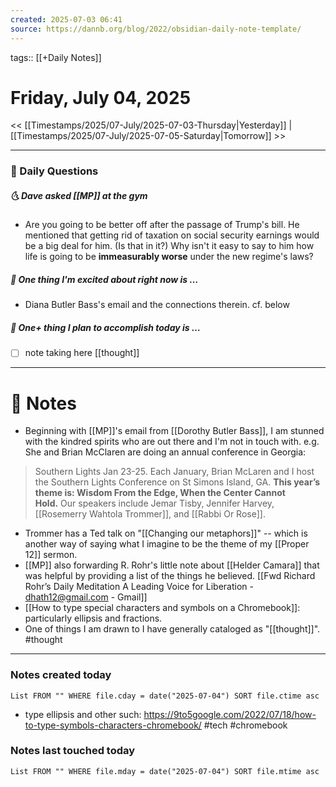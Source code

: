 ```yaml
---
created: 2025-07-03 06:41
source: https://dannb.org/blog/2022/obsidian-daily-note-template/
---
```

 tags:: [[+Daily Notes]]

# Friday, July 04, 2025

<< [[Timestamps/2025/07-July/2025-07-03-Thursday|Yesterday]] | [[Timestamps/2025/07-July/2025-07-05-Saturday|Tomorrow]] >>

---
### 📅 Daily Questions
##### 🌜 Dave asked [[MP]] at the gym
- Are you going to be better off after the passage of Trump's bill. He mentioned that getting rid of taxation on social security earnings would be a big deal for him. (Is that in it?) Why isn't it easy to say to him how life is going to be **immeasurably worse** under the new regime's laws?

##### 🙌 One thing I'm excited about right now is …
- Diana Butler Bass's email and the connections therein. cf. below

##### 🚀 One+ thing I plan to accomplish today is …
- [ ] note taking here [[thought]]


---
# 📝 Notes
- Beginning with [[MP]]'s email from [[Dorothy Butler Bass]], I am stunned with the kindred spirits who are out there and I'm not in touch with. e.g. She and Brian McClaren are doing an annual conference in Georgia:
> Southern Lights Jan 23-25. Each January, Brian McLaren and I host the Southern Lights Conference on St Simons Island, GA. **This year’s theme is: Wisdom From the Edge, When the Center Cannot Hold.** Our speakers include Jemar Tisby, Jennifer Harvey, [[Rosemerry Wahtola Trommer]], and [[Rabbi Or Rose]].
- Trommer has a Ted talk on "[[Changing our metaphors]]" -- which is another way of saying what I imagine to be the theme of my [[Proper 12]] sermon.  
- [[MP]] also forwarding R. Rohr's little note about [[Helder Camara]] that was helpful by providing a list of the things he believed. [[Fwd Richard Rohr’s Daily Meditation A Leading Voice for Liberation - dhath12@gmail.com - Gmail]]
- [[How to type special characters and symbols on a Chromebook]]: particularly ellipsis and fractions.
- One of things I am drawn to I have generally cataloged as "[[thought]]". #thought

---
### Notes created today
```dataview
List FROM "" WHERE file.cday = date("2025-07-04") SORT file.ctime asc
```
- type ellipsis and other such: https://9to5google.com/2022/07/18/how-to-type-symbols-characters-chromebook/ #tech #chromebook 
### Notes last touched today
```dataview
List FROM "" WHERE file.mday = date("2025-07-04") SORT file.mtime asc
```
